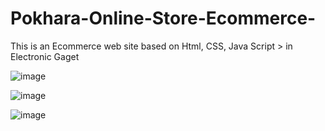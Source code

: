 # Pokhara-Online-Store-Ecommerce-
This is an Ecommerce web site based on Html, CSS, Java Script > in Electronic Gaget



![image](https://github.com/baralankit111/Pokhara-Online-Store-Ecommerce-/assets/128990465/50b3a14d-cca2-471e-be74-50fa59403fbf)

![image](https://github.com/baralankit111/Pokhara-Online-Store-Ecommerce-/assets/128990465/03485265-68a4-4c06-95d6-187ec04c6dc0)

![image](https://github.com/baralankit111/Pokhara-Online-Store-Ecommerce-/assets/128990465/b1b2f895-68a3-459d-90b3-15e9cd5c969a)





